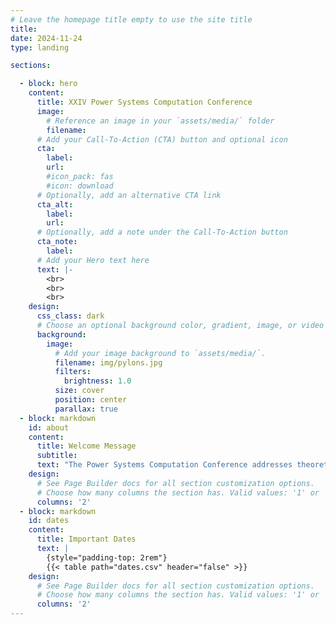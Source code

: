 ```yaml
---
# Leave the homepage title empty to use the site title
title:
date: 2024-11-24
type: landing

sections:

  - block: hero
    content:
      title: XXIV Power Systems Computation Conference
      image:
        # Reference an image in your `assets/media/` folder
        filename: 
      # Add your Call-To-Action (CTA) button and optional icon
      cta:
        label: 
        url: 
        #icon_pack: fas
        #icon: download
      # Optionally, add an alternative CTA link
      cta_alt:
        label: 
        url: 
      # Optionally, add a note under the Call-To-Action button
      cta_note:
        label:       
      # Add your Hero text here
      text: |-
        <br>      
        <br>
        <br>
    design:
      css_class: dark
      # Choose an optional background color, gradient, image, or video
      background:
        image:
          # Add your image background to `assets/media/`.
          filename: img/pylons.jpg
          filters:
            brightness: 1.0
          size: cover
          position: center
          parallax: true
  - block: markdown
    id: about
    content:
      title: Welcome Message
      subtitle: 
      text: "The Power Systems Computation Conference addresses theoretical developments and computational aspects with respect to power systems applications. There is an emphasis on modelling and simulation for understanding a system of components, plants or actors, the interactions between them and their collective behaviour, and methods to inform decision-making in power systems.\n\n Contributions might comment on the analytical techniques, modelling challenges and complex software engineering issues, or what the analyses say in respect of today’s and future power systems challenges. Thus, papers from utility and manufacturing industry engineers are just as welcome as those from academic researchers. \n\n Information on the previous edition can be found at [PSCC2024 – XXIII Power Systems Computation Conference](https://pscc2024.fr/)"
    design:
      # See Page Builder docs for all section customization options.
      # Choose how many columns the section has. Valid values: '1' or '2'.
      columns: '2'
  - block: markdown
    id: dates
    content:
      title: Important Dates
      text: |
        {style="padding-top: 2rem"}
        {{< table path="dates.csv" header="false" >}}
    design:
      # See Page Builder docs for all section customization options.
      # Choose how many columns the section has. Valid values: '1' or '2'.
      columns: '2'
---
```

